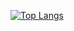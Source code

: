 [![Top Langs](https://github-readme-stats.vercel.app/api/top-langs/?username=jakehffn&layout=compact&theme=default)](https://github.com/jakehffn)
